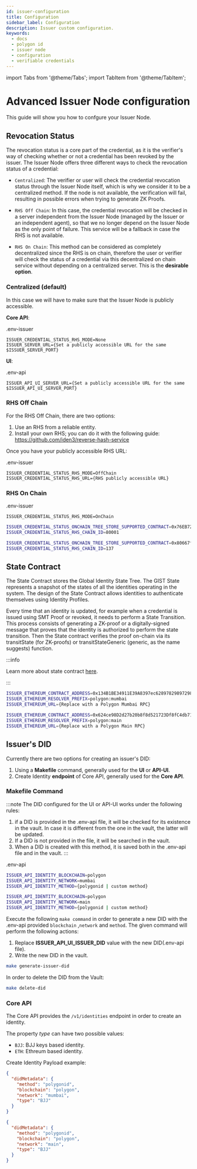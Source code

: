 ```yaml
---
id: issuer-configuration
title: Configuration
sidebar_label: Configuration
description: Issuer custom configuration.
keywords: 
  - docs
  - polygon id
  - issuer node
  - configuration
  - verifiable credentials
---
```


import Tabs from '@theme/Tabs';
import TabItem from '@theme/TabItem';

# Advanced Issuer Node configuration

This guide will show you how to confgure your Issuer Node.

## Revocation Status

The revocation status is a core part of the credential, as it is the verifier's way of checking whether or not a credential has been revoked by the issuer. The Issuer Node offers three different ways to check the revocation status of a credential: 

- `Centralized`: The verifier or user will check the credential revocation status through the Issuer Node itself, which is why we consider it to be a centralized method. If the node is not available, the verification will fail, resulting in possible errors when trying to generate ZK Proofs.

- `RHS Off Chain`: In this case, the credential revocation will be checked in a server independent from the Issuer Node (managed by the Issuer or an independent agent), so that we no longer depend on the Issuer Node as the only point of failure. This service will be a fallback in case the RHS is not available.

- `RHS On Chain`: This method can be considered as completely decentralized since the RHS is on chain, therefore the user or verifier will check the status of a credential via this decentralized on chain service without depending on a centralized server. This is the **desirable option**.

### Centralized (default)
In this case we will have to make sure that the Issuer Node is publicly accessible.

**Core API**:

.env-issuer

```
ISSUER_CREDENTIAL_STATUS_RHS_MODE=None
ISSUER_SERVER_URL={Set a publicly accessible URL for the same $ISSUER_SERVER_PORT}

```

**UI**:

.env-api
```
ISSUER_API_UI_SERVER_URL={Set a publicly accessible URL for the same $ISSUER_API_UI_SERVER_PORT}

```

### RHS Off Chain
For the RHS Off Chain, there are two options:
1. Use an RHS from a reliable entity.
2. Install your own RHS; you can do it with the following guide: https://github.com/iden3/reverse-hash-service

Once you have your publicly accessible RHS URL:

.env-issuer
```
ISSUER_CREDENTIAL_STATUS_RHS_MODE=OffChain
ISSUER_CREDENTIAL_STATUS_RHS_URL={RHS publicly accessible URL}
```


### RHS On Chain

.env-issuer
```
ISSUER_CREDENTIAL_STATUS_RHS_MODE=OnChain 
```

<Tabs>
<TabItem value="Polygon Mumbai">

```bash
ISSUER_CREDENTIAL_STATUS_ONCHAIN_TREE_STORE_SUPPORTED_CONTRACT=0x76EB7216F2400aC18C842D8C76739F3B8E619DB9
ISSUER_CREDENTIAL_STATUS_RHS_CHAIN_ID=80001
```

</TabItem>

<TabItem value="Polygon Main">

```bash
ISSUER_CREDENTIAL_STATUS_ONCHAIN_TREE_STORE_SUPPORTED_CONTRACT=0x80667fdB4CC6bBa3EDaE419f6BFBc129e78d2fC9
ISSUER_CREDENTIAL_STATUS_RHS_CHAIN_ID=137
```

</TabItem>
</Tabs>

## State Contract
The State Contract stores the Global Identity State Tree. The GIST State represents a snapshot of the states of all the identities operating in the system. The design of the State Contract allows identities to authenticate themselves using Identity Profiles.

Every time that an identity is updated, for example when a credential is issued using SMT Proof or revoked, it needs to perform a State Transition. This process consists of generating a ZK-proof or a digitally-signed message that proves that the identity is authorized to perform the state transition. Then the State contract verifies the proof on-chain via its transitState (for ZK-proofs) or transitStateGeneric (generic, as the name suggests) function.

:::info

Learn more about state contract [here](https://docs.iden3.io/contracts/state/).

:::

<Tabs>
<TabItem value="Polygon Mumbai">

```bash
ISSUER_ETHEREUM_CONTRACT_ADDRESS=0x134B1BE34911E39A8397ec6289782989729807a4
ISSUER_ETHEREUM_RESOLVER_PREFIX=polygon:mumbai
ISSUER_ETHEREUM_URL={Replace with a Polygon Mumbai RPC}
```

</TabItem>

<TabItem value="Polygon Main">

```bash
ISSUER_ETHEREUM_CONTRACT_ADDRESS=0x624ce98D2d27b20b8f8d521723Df8fC4db71D79D
ISSUER_ETHEREUM_RESOLVER_PREFIX=polygon:main
ISSUER_ETHEREUM_URL={Replace with a Polygon Main RPC}
```

</TabItem>
</Tabs>

## Issuer's DID

Currently there are two options for creating an issuer's DID: 
1. Using a **Makefile** command, generally used for the **UI** or **API-UI**.
2. Create Identity **endpoint** of Core API, generally used for the **Core API**.

### Makefile Command

:::note
The DID configured for the UI or API-UI works under the following rules:
1. if a DID is provided in the .env-api file, it will be checked for its existence in the vault. In case it is different from the one in the vault, the latter will be updated.
2. If a DID is not provided in the file, it will be searched in the vault.
3. When a DID is created with this method, it is saved both in the .env-api file and in the vault.
:::

.env-api

<Tabs>
<TabItem value="Polygon Mumbai">

```bash
ISSUER_API_IDENTITY_BLOCKCHAIN=polygon
ISSUER_API_IDENTITY_NETWORK=mumbai
ISSUER_API_IDENTITY_METHOD={polygonid | custom method}
```

</TabItem>

<TabItem value="Polygon Main">

```bash
ISSUER_API_IDENTITY_BLOCKCHAIN=polygon
ISSUER_API_IDENTITY_NETWORK=main
ISSUER_API_IDENTITY_METHOD={polygonid | custom method}
```

</TabItem>
</Tabs>

Execute the following `make command` in order to generate a new DID with the .env-api provided `blockchain` ,`network` and `method`.
The given command will perform the following actions:
1. Replace **ISSUER_API_UI_ISSUER_DID** value with the new DID(.env-api file).
2. Write the new DID in the vault.

```bash
make generate-issuer-did
```

In order to delete the DID from the Vault:

```bash
make delete-did
```

### Core API

The Core API provides the `/v1/identities` endpoint in order to create an identity.

The property *type* can have two possible values:
* `BJJ`: BJJ keys based identity.
* `ETH`: Ethreum based identity.


Create Identity Payload example:
<Tabs>
<TabItem value="Polygon Mumbai">

```json
{
  "didMetadata": {
    "method": "polygonid",
    "blockchain": "polygon",
    "network": "mumbai",
    "type": "BJJ"
  }
}
```
</TabItem>

<TabItem value="Polygon Main">

```json
{
  "didMetadata": {
    "method": "polygonid",
    "blockchain": "polygon",
    "network": "main",
    "type": "BJJ"
  }
}
```
</TabItem>
</Tabs>


